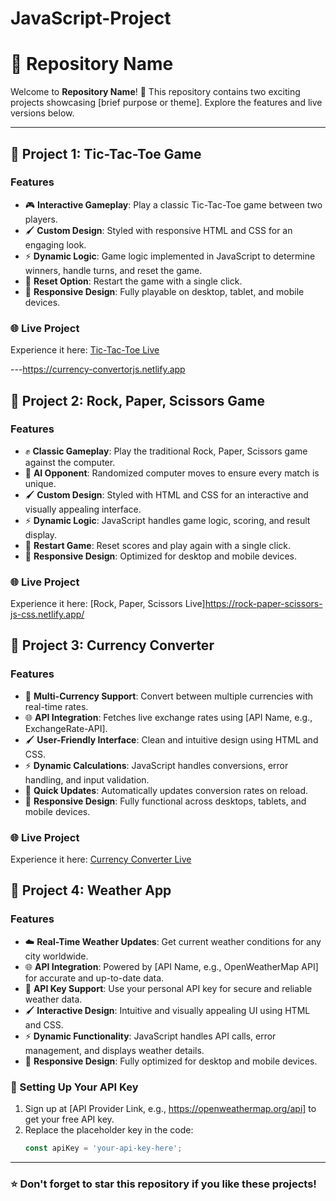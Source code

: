 ﻿# JavaScript-Project
# 📂 Repository Name

Welcome to **Repository Name**! 🚀 This repository contains two exciting projects showcasing [brief purpose or theme]. Explore the features and live versions below.

---

## 🌟 Project 1: **Tic-Tac-Toe Game**

### Features
- 🎮 **Interactive Gameplay**: Play a classic Tic-Tac-Toe game between two players.
- 🖌️ **Custom Design**: Styled with responsive HTML and CSS for an engaging look.
- ⚡ **Dynamic Logic**: Game logic implemented in JavaScript to determine winners, handle turns, and reset the game.
- 🔄 **Reset Option**: Restart the game with a single click.
- 📱 **Responsive Design**: Fully playable on desktop, tablet, and mobile devices.

### 🌐 Live Project
Experience it here: [Tic-Tac-Toe Live](https://tik-tac-toejs.netlify.app/)


---https://currency-convertorjs.netlify.app

## 🌟 Project 2: **Rock, Paper, Scissors Game**

### Features
- ✊ **Classic Gameplay**: Play the traditional Rock, Paper, Scissors game against the computer.
- 🤖 **AI Opponent**: Randomized computer moves to ensure every match is unique.
- 🖌️ **Custom Design**: Styled with HTML and CSS for an interactive and visually appealing interface.
- ⚡ **Dynamic Logic**: JavaScript handles game logic, scoring, and result display.
- 🔄 **Restart Game**: Reset scores and play again with a single click.
- 📱 **Responsive Design**: Optimized for desktop and mobile devices.

### 🌐 Live Project
Experience it here: [Rock, Paper, Scissors Live]https://rock-paper-scissors-js-css.netlify.app/


## 🌟 Project 3: **Currency Converter**

### Features
- 💱 **Multi-Currency Support**: Convert between multiple currencies with real-time rates.
- 🌐 **API Integration**: Fetches live exchange rates using [API Name, e.g., ExchangeRate-API].
- 🖌️ **User-Friendly Interface**: Clean and intuitive design using HTML and CSS.
- ⚡ **Dynamic Calculations**: JavaScript handles conversions, error handling, and input validation.
- 🔄 **Quick Updates**: Automatically updates conversion rates on reload.
- 📱 **Responsive Design**: Fully functional across desktops, tablets, and mobile devices.

### 🌐 Live Project
Experience it here: [Currency Converter Live](https://currency-convertorjs.netlify.app/)

## 🌟 Project 4: **Weather App**

### Features
- ☁️ **Real-Time Weather Updates**: Get current weather conditions for any city worldwide.
- 🌐 **API Integration**: Powered by [API Name, e.g., OpenWeatherMap API] for accurate and up-to-date data.
- 🔑 **API Key Support**: Use your personal API key for secure and reliable weather data.
- 🖌️ **Interactive Design**: Intuitive and visually appealing UI using HTML and CSS.
- ⚡ **Dynamic Functionality**: JavaScript handles API calls, error management, and displays weather details.
- 📱 **Responsive Design**: Fully optimized for desktop and mobile devices.

### 🔑 Setting Up Your API Key
1. Sign up at [API Provider Link, e.g., https://openweathermap.org/api] to get your free API key.
2. Replace the placeholder key in the code:  
   ```javascript
   const apiKey = 'your-api-key-here';

---

### ⭐ Don't forget to star this repository if you like these projects!
